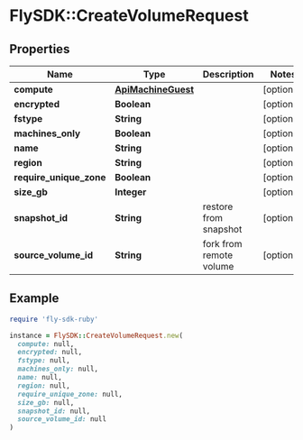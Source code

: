 # FlySDK::CreateVolumeRequest

## Properties

| Name | Type | Description | Notes |
| ---- | ---- | ----------- | ----- |
| **compute** | [**ApiMachineGuest**](ApiMachineGuest.md) |  | [optional] |
| **encrypted** | **Boolean** |  | [optional] |
| **fstype** | **String** |  | [optional] |
| **machines_only** | **Boolean** |  | [optional] |
| **name** | **String** |  | [optional] |
| **region** | **String** |  | [optional] |
| **require_unique_zone** | **Boolean** |  | [optional] |
| **size_gb** | **Integer** |  | [optional] |
| **snapshot_id** | **String** | restore from snapshot | [optional] |
| **source_volume_id** | **String** | fork from remote volume | [optional] |

## Example

```ruby
require 'fly-sdk-ruby'

instance = FlySDK::CreateVolumeRequest.new(
  compute: null,
  encrypted: null,
  fstype: null,
  machines_only: null,
  name: null,
  region: null,
  require_unique_zone: null,
  size_gb: null,
  snapshot_id: null,
  source_volume_id: null
)
```

